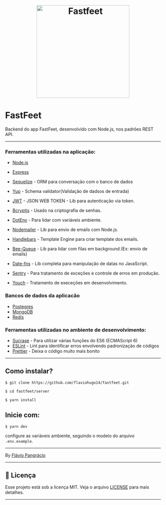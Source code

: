 <h1 align="center">
  <img alt="Fastfeet" title="Fastfeet" src="../.github/logo.png" width="300px" />
</h1>

# FastFeet
Backend do app FastFeet, desenvolvido com Node.js, nos padrões REST API.

---
### Ferramentas utilizadas na aplicação:

- [Node.js](https://github.com/nodejs)
- [Express](https://github.com/expressjs/express)
- [Sequelize](https://github.com/sequelize/sequelize) - ORM para conversação com o banco de dados 
- [Yup](https://github.com/jquense/yup) - Schema validator(Validação de dadsos de entrada)
- [JWT](https://www.npmjs.com/package/jsonwebtoken) - JSON WEB TOKEN - Lib para autenticação via token.
- [Bcryptjs](https://www.npmjs.com/package/bcrypt) - Usado na criptografia de senhas.
- [DotEnv](https://github.com/motdotla/dotenv) - Para lidar com variáveis ambiente.
- [Nodemailer](https://github.com/nodemailer/nodemailer) - Lib para envio de emails com Node.js.
- [Handlebars](https://handlebarsjs.com/) - Template Engine para criar template dos emails.
- [Bee-Queue](https://github.com/bee-queue/bee-queue) - Lib para lidar com filas em background.(Ex: envio de emails)
- [Date-fns](https://github.com/date-fns/date-fns) - Lib completa para manipulação de datas no JavaScript.

- [Sentry](https://sentry.io/) - Para tratamento de exceções e controle de erros em produção.
- [Youch](https://github.com/poppinss/youch) - Tratamento de execeções em desenvolvimento.

### Bancos de dados da aplicacão
- [Postegres](https://github.com/postgres/postgres)
- [MongoDB](https://www.mongodb.com/)
- [Redis](https://redis.io/)

### Ferramentas utilizadas no ambiente de desenvolvimento:
- [Sucrase](https://sucrase.io/) - Para utilizar várias funções do ES6 (ECMAScript 6)
- [ESLint](https://github.com/eslint/eslint) - Lint para identificar erros envolvendo padronização de códigos
- [Prettier](https://github.com/prettier/prettier) - Deixa o código muito mais bonito

---

## Como instalar?
```
$ git clone https://github.com/flaviohugo14/fastfeet.git
```
```
$ cd fastfeet/server
```
```
$ yarn install
```
## Inicie com:
```
$ yarn dev
```

configure as variáveis ambiente, seguindo o modelo do arquivo ```.env.example```.

---

By [Flávio Pangrácio](https://www.linkedin.com/in/flaviopangracio/)

---
## :memo: Licença

Esse projeto está sob a licença MIT. Veja o arquivo [LICENSE](https://github.com/flaviohugo14/fastfeet/blob/master/LICENSE) para mais detalhes.

---